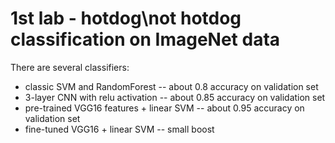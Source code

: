 # 1st lab - hotdog\not hotdog classification on ImageNet data

There are several classifiers:
- classic SVM and RandomForest -- about 0.8 accuracy on validation set
- 3-layer CNN with relu activation -- about 0.85 accuracy on validation set
- pre-trained VGG16 features + linear SVM -- about 0.95 accuracy on validation set
- fine-tuned VGG16 + linear SVM -- small boost

